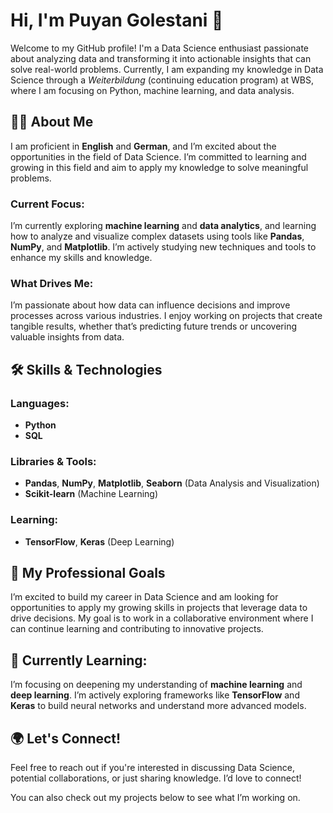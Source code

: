 # Hi, I'm Puyan Golestani 👋

Welcome to my GitHub profile! I'm a Data Science enthusiast passionate about analyzing data and transforming it into actionable insights that can solve real-world problems. Currently, I am expanding my knowledge in Data Science through a *Weiterbildung* (continuing education program) at WBS, where I am focusing on Python, machine learning, and data analysis.

## 👨‍💻 About Me

I am proficient in **English** and **German**, and I’m excited about the opportunities in the field of Data Science. I’m committed to learning and growing in this field and aim to apply my knowledge to solve meaningful problems.

### Current Focus:
I’m currently exploring **machine learning** and **data analytics**, and learning how to analyze and visualize complex datasets using tools like **Pandas**, **NumPy**, and **Matplotlib**. I’m actively studying new techniques and tools to enhance my skills and knowledge.

### What Drives Me:
I’m passionate about how data can influence decisions and improve processes across various industries. I enjoy working on projects that create tangible results, whether that’s predicting future trends or uncovering valuable insights from data.

## 🛠️ Skills & Technologies

### **Languages**:
- **Python**
- **SQL**

### **Libraries & Tools**:
- **Pandas**, **NumPy**, **Matplotlib**, **Seaborn** (Data Analysis and Visualization)
- **Scikit-learn** (Machine Learning)

### **Learning**:
- **TensorFlow**, **Keras** (Deep Learning)

## 🎯 My Professional Goals

I’m excited to build my career in Data Science and am looking for opportunities to apply my growing skills in projects that leverage data to drive decisions. My goal is to work in a collaborative environment where I can continue learning and contributing to innovative projects.

## 🌱 Currently Learning:
I’m focusing on deepening my understanding of **machine learning** and **deep learning**. I’m actively exploring frameworks like **TensorFlow** and **Keras** to build neural networks and understand more advanced models.

## 🌍 Let's Connect!

Feel free to reach out if you're interested in discussing Data Science, potential collaborations, or just sharing knowledge. I’d love to connect!

You can also check out my projects below to see what I’m working on.
